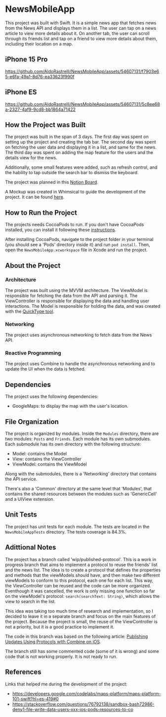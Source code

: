 
# NewsMobileApp

This project was built with Swift. It is a simple news app that fetches news from the News API and displays them in a list. The user can tap on a news article to view more details about it.
On another tab, the user can scroll through its friends list and tap on a friend to view more details about them, including their location on a map.

## iPhone 15 Pro
https://github.com/AldoRastrelli/NewsMobileApp/assets/54607131/f7903e65-e6fa-49a1-8d76-ea33623f990f
## iPhone ES
https://github.com/AldoRastrelli/NewsMobileApp/assets/54607131/5c8ee68a-2327-4af9-9cd8-bb1864a71422


## How the Project was Built

The project was built in the span of 3 days. The first day was spent on setting up the project and creating the tab bar. The second day was spent on fetching the user data and displaying it in a list, and same for the news. The third day was spent on adding the map feature for the users and the details view for the news.

Additionally, some small features were added, such as refresh control, and the hability to tap outside the search bar to dismiss the keyboard.

The project was planned in this [Notion Board](https://aldanarastrelli.notion.site/iOS-Technical-Challenge-d6ae227ae84e4c92b262e35791032605?pvs=4).

A Mockup was created in Whimsical to guide the development of the project. It can be found [here](https://whimsical.com/newsmobileapp-4TSdg5swN8K9Y6Hoj1e8bg).

## How to Run the Project
The projects needs CocoaPods to run. If you don't have CocoaPods installed, you can install it following these [instructions](https://stackoverflow.com/questions/20755044/how-do-i-install-cocoapods).

After installing CocoaPods, navigate to the project folder in your terminal (you should see a 'Pods' directory inside it) and run `pod install`. Then, open the `NewsMobileApp.xcworkspace` file in Xcode and run the project.

## About the Project
### Architecture
The project was built using the MVVM architecture. The ViewModel is responsible for fetching the data from the API and parsing it. The ViewController is responsible for displaying the data and handling user interactions. The Model is responsible for holding the data, and was created with the [QuickType tool](https://app.quicktype.io/).

### Networking
The project uses asynchronous networking to fetch data from the News API.

### Reactive Programming
The project uses Combine to handle the asynchronous networking and to update the UI when the data is fetched.

## Dependencies
The project uses the following dependencies:
- GoogleMaps: to display the map with the user's location.

## File Organization
The project is organized by modules. Inside the `Modules` directory, there are two modules: `Posts` and `Friends`. Each module has its own submodules. Each submodule has its own directory with the following structure:

- Model: contains the Model
- View: contains the ViewController
- ViewModel: contains the ViewModel

Along with the submodules, there is a 'Networking' directory that contains the API service.

There's also a 'Common' directory at the same level that 'Modules', that contains the shared resources between the modules such as 'GenericCell' and a UIView extension.

## Unit Tests
The project has unit tests for each module. The tests are located in the `NewsMobileAppTests` directory.
The tests coverage is 84.3%.

## Adittional Notes
The project has a branch called 'wip/published-protocol'. This is a work in progress branch that aims to implement a protocol to reuse the friends' list and the news list. The idea is to create a protocol that defines the properties and methods that the viewModels should have, and then make two different viewModels to conform to this protocol, each one for each list.
This way, the ViewController can be reused and the code can be more organized. Eventhough it was cancelled, the work is only missing one function so far on the viewModel's protocol: `search(searchText: String)`, which allows the view to search in the list.

This idea was taking too much time of research and implementation, so I decided to leave it in a separate branch and focus on the main features of the project. Because the project is small, the reuse of the ViewController is not a priority, but it is a good practice to implement it.

The code in this branch was based on the following article: [Publishing Updates Using Protocols with Combine on iOS](https://www.kiloloco.com/articles/013-published-protocols-with-combine-on-ios/).

The branch still has some commented code (some of it is wrong) and some code that is not working properly. It is not ready to run.

## References
Links that helped me during the development of the project:
- https://developers.google.com/codelabs/maps-platform/maps-platform-101-swift?hl=es-419#0
- https://stackoverflow.com/questions/76792138/sandbox-bash72986-deny1-file-write-data-users-xxx-ios-pods-resources-to-co
